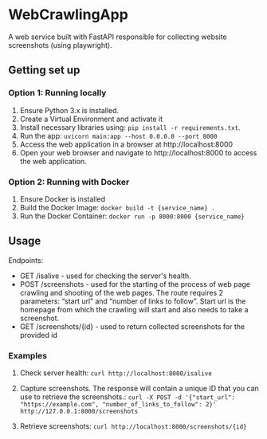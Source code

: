 # WebCrawlingApp

A web service built with FastAPI responsible for collecting website screenshots (using playwright).

## Getting set up
### Option 1: Running locally
1. Ensure Python 3.x is installed.
2. Create a Virtual Environment and activate it
3. Install necessary libraries using: ```pip install -r requirements.txt```.
4. Run the app: ```uvicorn main:app --host 0.0.0.0 --port 8000```
5. Access the web application in a browser at http://localhost:8000
6. Open your web browser and navigate to http://localhost:8000 to access the web application.

### Option 2: Running with Docker
1. Ensure Docker is installed
2. Build the Docker Image: ```docker build -t {service_name} .```
3. Run the Docker Container: ```docker run -p 8000:8000 {service_name}```

## Usage
Endpoints:
- GET /isalive - used for checking the server's health.
- POST /screenshots -  used for the starting of the process of web page crawling and shooting of the web pages. The route requires 2 parameters: “start url” and “number of links to follow”. Start url is the homepage from which the crawling will start and also needs to take a screenshot. 
- GET /screenshots/{id} - used to return collected screenshots for the provided id


### Examples
1. Check server health:
    ```curl http://localhost:8000/isalive```
2. Capture screenshots. The response will contain a unique ID that you can use to retrieve the screenshots.:
    ```curl -X POST -d '{"start_url": "https://example.com", "number_of_links_to_follow": 2}' http://127.0.0.1:8000/screenshots```

3. Retrieve screenshots:
 ```curl http://localhost:8000/screenshots/{id}```


